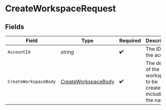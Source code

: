 # CreateWorkspaceRequest


## Fields

| Field                                                                 | Type                                                                  | Required                                                              | Description                                                           |
| --------------------------------------------------------------------- | --------------------------------------------------------------------- | --------------------------------------------------------------------- | --------------------------------------------------------------------- |
| `AccountId`                                                           | *string*                                                              | :heavy_check_mark:                                                    | The ID of the account                                                 |
| `CreateWorkspaceBody`                                                 | [CreateWorkspaceBody](../../Models/Components/CreateWorkspaceBody.md) | :heavy_check_mark:                                                    | The details of the workspace to be created including the name         |
